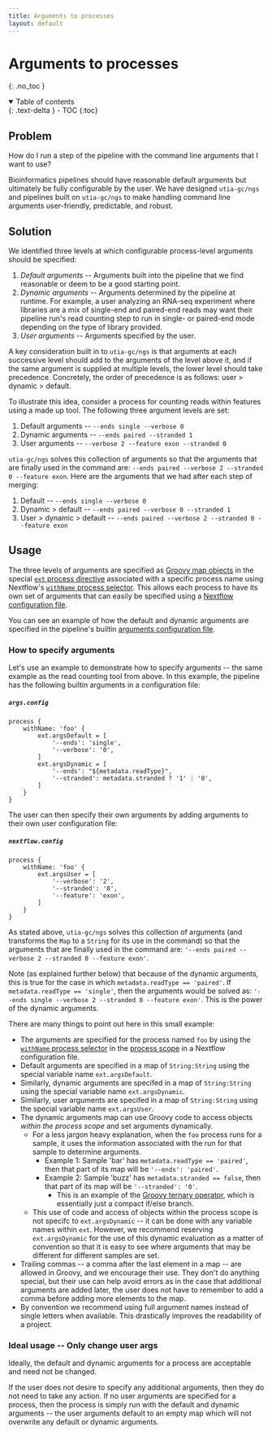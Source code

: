 ```yaml
---
title: Arguments to processes
layout: default
---
```


# Arguments to processes
{: .no_toc }

<details open markdown="block">
  <summary>
    Table of contents
  </summary>
  {: .text-delta }
- TOC
{:toc}
</details>

## Problem

How do I run a step of the pipeline with the command line arguments that I want to use?

Bioinformatics pipelines should have reasonable default arguments but ultimately be fully configurable by the user.
We have designed `utia-gc/ngs` and pipelines built on `utia-gc/ngs` to make handling command line arguments user-friendly, predictable, and robust.

## Solution

We identified three levels at which configurable process-level arguments should be specified:

1. *Default arguments* -- Arguments built into the pipeline that we find reasonable or deem to be a good starting point.
2. *Dynamic arguments* -- Arguments determined by the pipeline at runtime. For example, a user analyzing an RNA-seq experiment where libraries are a mix of single-end and paired-end reads may want their pipeline run's read counting step to run in single- or paired-end mode depending on the type of library provided.
3. *User arguments* -- Arguments specified by the user.

A key consideration built in to `utia-gc/ngs` is that arguments at each successive level should add to the arguments of the level above it, and if the same argument is supplied at multiple levels, the lower level should take precedence.
Concretely, the order of precedence is as follows: user > dynamic > default.

To illustrate this idea, consider a process for counting reads within features using a made up tool.
The following three argument levels are set:

1. Default arguments -- `--ends single --verbose 0`
2. Dynamic arguments -- `--ends paired --stranded 1`
3. User arguments -- `--verbose 2 --feature exon --stranded 0`

`utia-gc/ngs` solves this collection of arguments so that the arguments that are finally used in the command are: `--ends paired --verbose 2 --stranded 0 --feature exon`.
Here are the arguments that we had after each step of merging:

1. Default -- `--ends single --verbose 0`
2. Dynamic > default -- `--ends paired --verbose 0 --stranded 1`
3. User > dynamic > default -- `--ends paired --verbose 2 --stranded 0 --feature exon`

## Usage

The three levels of arguments are specified as [Groovy map objects][nextflow_groovy_maps_docs] in the special [`ext` process directive][ext_process_directive_docs] associated with a specific process name using Nextflow's [`withName` process selector][withName_process_selector_docs].
This allows each process to have its own set of arguments that can easily be specified using a [Nextflow configuration file][nextflow_configuration_docs].

You can see an example of how the default and dynamic arguments are specified in the pipeline's builtin [arguments configuration file][args_config].

### How to specify arguments

Let's use an example to demonstrate how to specify arguments -- the same example as the read counting tool from above.
In this example, the pipeline has the following builtin arguments in a configuration file:

##### `args.config`

```nextflow
process {
    withName: 'foo' {
        ext.argsDefault = [
            '--ends': 'single',
            '--verbose': '0',
        ]
        ext.argsDynamic = [
            '--ends': "${metadata.readType}",
            '--stranded': metadata.stranded ? '1' : '0',
        ]
    }
}
```

The user can then specify their own arguments by adding arguments to their own user configuration file:

##### `nextflow.config`

```nextflow
process {
    withName: 'foo' {
        ext.argsUser = [
            '--verbose': '2',
            '--stranded': '0',
            '--feature': 'exon',
        ]
    }
}
```

As stated above, `utia-gc/ngs` solves this collection of arguments (and transforms the `Map` to a `String` for its use in the command) so that the arguments that are finally used in the command are: `'--ends paired --verbose 2 --stranded 0 --feature exon'`.

Note (as explained further below) that because of the dynamic arguments, this is true for the case in which `metadata.readType == 'paired'`.
If `metadata.readType == 'single'`, then the arguments would be solved as: `'--ends single --verbose 2 --stranded 0 --feature exon'`.
This is the power of the dynamic arguments.

There are many things to point out here in this small example:

* The arguments are specified for the process named `foo` by using the [`withName` process selector][withName_process_selector_docs] in the [process scope][process_scope_docs] in a Nextflow configuration file.
* Default arguments are specified in a map of `String:String` using the special variable name `ext.argsDefault`.
* Similarly, dynamic arguments are specifed in a map of `String:String` using the special variable name `ext.argsDynamic`.
* Similarly, user arguments are specifed in a map of `String:String` using the special variable name `ext.argsUser`.
* The dynamic arguments map can use Groovy code to access objects *within the process scope* and set arguments dynamically.
  * For a less jargon heavy explanation, when the `foo` process runs for a sample, it uses the information associated with the run for that sample to determine arguments.
    * Example 1: Sample 'bar' has `metadata.readType == 'paired'`, then that part of its map will be `'--ends': 'paired'`.
    * Example 2: Sample 'buzz' has `metadata.stranded == false`, then that part of its map will be `'--stranded': '0'`.
      * This is an example of the [Groovy ternary operator][groovy_ternary_docs], which is essentially just a compact if/else branch.
  * This use of code and access of objects within the process scope is not specifc to `ext.argsDynamic` -- it can be done with any variable names within `ext`. However, we recommend reserving `ext.argsDynamic` for the use of this dynamic evaluation as a matter of convention so that it is easy to see where arguments that may be different for different samples are set.
* Trailing commas -- a comma after the last element in a map -- are allowed in Groovy, and we encourage their use. They don't do anything special, but their use can help avoid errors as in the case that additional arguments are added later, the user does not have to remember to add a comma before adding more elements to the map.
* By convention we recommend using full argument names instead of single letters when available. This drastically improves the readability of a project.

### Ideal usage -- Only change user args

Ideally, the default and dynamic arguments for a process are acceptable and need not be changed.

If the user does not desire to specify any additional arguments, then they do not need to take any action.
If no user arguments are specified for a process, then the process is simply run with the default and dynamic arguments -- the user arguments default to an empty map which will not overwrite any default or dynamic arguments.

[nextflow_groovy_maps_docs]: https://www.nextflow.io/docs/latest/script.html#maps
[ext_process_directive_docs]: https://www.nextflow.io/docs/latest/process.html#ext
[withName_process_selector_docs]: https://www.nextflow.io/docs/latest/config.html#process-selectors
[nextflow_configuration_docs]: https://www.nextflow.io/docs/latest/config.html
[args_config]: https://github.com/utia-gc/ngs/blob/main/conf/args.config
[process_scope_docs]: https://www.nextflow.io/docs/latest/config.html#scope-process
[groovy_ternary_docs]: https://groovy-lang.org/operators.html#_ternary_operator
